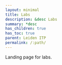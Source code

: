 ```yaml
---
layout: minimal
title: Labs
description: &desc Labs
summary: *desc
has_children: true
has_toc: true
parent: Leiden ITP
permalink: /:path/
---
```

Landing page for labs.